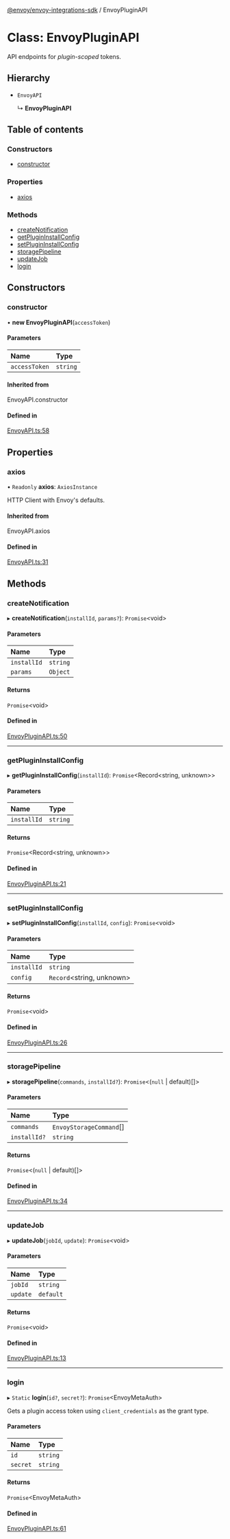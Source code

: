 [@envoy/envoy-integrations-sdk](../README.md) / EnvoyPluginAPI

# Class: EnvoyPluginAPI

API endpoints for *plugin-scoped* tokens.

## Hierarchy

- `EnvoyAPI`

  ↳ **EnvoyPluginAPI**

## Table of contents

### Constructors

- [constructor](envoypluginapi.md#constructor)

### Properties

- [axios](envoypluginapi.md#axios)

### Methods

- [createNotification](envoypluginapi.md#createnotification)
- [getPluginInstallConfig](envoypluginapi.md#getplugininstallconfig)
- [setPluginInstallConfig](envoypluginapi.md#setplugininstallconfig)
- [storagePipeline](envoypluginapi.md#storagepipeline)
- [updateJob](envoypluginapi.md#updatejob)
- [login](envoypluginapi.md#login)

## Constructors

### constructor

• **new EnvoyPluginAPI**(`accessToken`)

#### Parameters

| Name | Type |
| :------ | :------ |
| `accessToken` | `string` |

#### Inherited from

EnvoyAPI.constructor

#### Defined in

[EnvoyAPI.ts:58](https://github.com/envoy/envoy-integrations-sdk-nodejs/blob/c08fadc/src/EnvoyAPI.ts#L58)

## Properties

### axios

• `Readonly` **axios**: `AxiosInstance`

HTTP Client with Envoy's defaults.

#### Inherited from

EnvoyAPI.axios

#### Defined in

[EnvoyAPI.ts:31](https://github.com/envoy/envoy-integrations-sdk-nodejs/blob/c08fadc/src/EnvoyAPI.ts#L31)

## Methods

### createNotification

▸ **createNotification**(`installId`, `params?`): `Promise`<void\>

#### Parameters

| Name | Type |
| :------ | :------ |
| `installId` | `string` |
| `params` | `Object` |

#### Returns

`Promise`<void\>

#### Defined in

[EnvoyPluginAPI.ts:50](https://github.com/envoy/envoy-integrations-sdk-nodejs/blob/c08fadc/src/EnvoyPluginAPI.ts#L50)

___

### getPluginInstallConfig

▸ **getPluginInstallConfig**(`installId`): `Promise`<Record<string, unknown\>\>

#### Parameters

| Name | Type |
| :------ | :------ |
| `installId` | `string` |

#### Returns

`Promise`<Record<string, unknown\>\>

#### Defined in

[EnvoyPluginAPI.ts:21](https://github.com/envoy/envoy-integrations-sdk-nodejs/blob/c08fadc/src/EnvoyPluginAPI.ts#L21)

___

### setPluginInstallConfig

▸ **setPluginInstallConfig**(`installId`, `config`): `Promise`<void\>

#### Parameters

| Name | Type |
| :------ | :------ |
| `installId` | `string` |
| `config` | `Record`<string, unknown\> |

#### Returns

`Promise`<void\>

#### Defined in

[EnvoyPluginAPI.ts:26](https://github.com/envoy/envoy-integrations-sdk-nodejs/blob/c08fadc/src/EnvoyPluginAPI.ts#L26)

___

### storagePipeline

▸ **storagePipeline**(`commands`, `installId?`): `Promise`<(``null`` \| default)[]\>

#### Parameters

| Name | Type |
| :------ | :------ |
| `commands` | `EnvoyStorageCommand`[] |
| `installId?` | `string` |

#### Returns

`Promise`<(``null`` \| default)[]\>

#### Defined in

[EnvoyPluginAPI.ts:34](https://github.com/envoy/envoy-integrations-sdk-nodejs/blob/c08fadc/src/EnvoyPluginAPI.ts#L34)

___

### updateJob

▸ **updateJob**(`jobId`, `update`): `Promise`<void\>

#### Parameters

| Name | Type |
| :------ | :------ |
| `jobId` | `string` |
| `update` | `default` |

#### Returns

`Promise`<void\>

#### Defined in

[EnvoyPluginAPI.ts:13](https://github.com/envoy/envoy-integrations-sdk-nodejs/blob/c08fadc/src/EnvoyPluginAPI.ts#L13)

___

### login

▸ `Static` **login**(`id?`, `secret?`): `Promise`<EnvoyMetaAuth\>

Gets a plugin access token using `client_credentials` as the grant type.

#### Parameters

| Name | Type |
| :------ | :------ |
| `id` | `string` |
| `secret` | `string` |

#### Returns

`Promise`<EnvoyMetaAuth\>

#### Defined in

[EnvoyPluginAPI.ts:61](https://github.com/envoy/envoy-integrations-sdk-nodejs/blob/c08fadc/src/EnvoyPluginAPI.ts#L61)
